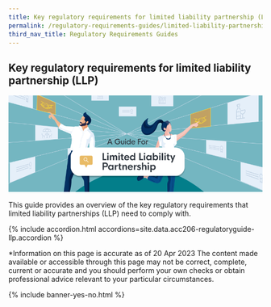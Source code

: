 ```yaml
---
title: Key regulatory requirements for limited liability partnership (LLP)
permalink: /regulatory-requirements-guides/limited-liability-partnership-LLP
third_nav_title: Regulatory Requirements Guides
---
```


## Key regulatory requirements for limited liability partnership (LLP)

<img src="/images/grow/regulatory%20guides/regulatoryguides_llp.png" aria-hidden=true>

This guide provides an overview of the key regulatory requirements that limited liability partnerships (LLP) need to comply with.

{% include accordion.html accordions=site.data.acc206-regulatoryguide-llp.accordion %}

*Information on this page is accurate as of 20 Apr 2023
The content made available or accessible through this page may not be correct, complete, current or accurate and you should perform your own checks or obtain professional advice relevant to your particular circumstances.

{% include banner-yes-no.html %}

<script src="/jquery/jquery.min.js"></script>
<script src="/jquery/bp-menu-new-tab.js"></script>

